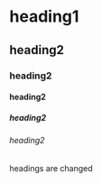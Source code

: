 # heading1
## heading2
### heading2
#### heading2
##### heading2
###### heading2




















headings are changed


